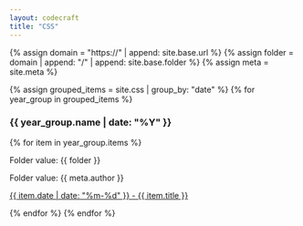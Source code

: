 ```yaml
---
layout: codecraft
title: "CSS"
---
```


{% assign domain = "https://" | append: site.base.url %} 
{% assign folder = domain | append: "/" | append: site.base.folder %} 
{% assign meta = site.meta %}

{% assign grouped_items = site.css | group_by: "date" %}
{% for year_group in grouped_items %}
<h3>{{ year_group.name | date: "%Y" }}</h3>
{% for item in year_group.items %}
<p>Folder value: {{ folder }}</p>
<p>Folder value: {{ meta.author }}</p>

<p><a href="{{ folder }}{{ item.url }}">{{ item.date | date: "%m-%d" }} - {{ item.title }}</a></p>
{% endfor %}
{% endfor %}
